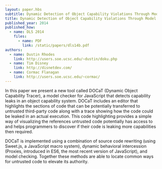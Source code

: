 ```yaml
---
layout: paper.hbs
subtitle: Dynamic Detection of Object Capability Violations Through Model Checking
title: Dynamic Detection of Object Capability Violations Through Model Checking
published_year: 2014
published_how:
  - name: DLS 2014
    files:
      - name: PDF
        link: /static/papers/dls14b.pdf
authors:
  - name: Dustin Rhodes
    link: http://users.soe.ucsc.edu/~dustin/doku.php
  - name: Tim Disney
    link: http://disnetdev.com/
  - name: Cormac Flanagan
    link: http://users.soe.ucsc.edu/~cormac/
---
```


In this paper we present a new tool called DOCaT (Dynamic Object
Capability Tracer), a model checker for JavaScript that detects
capability leaks in an object capability system. DOCaT includes an
editor that highlights the sections of code that can be potentially
transferred to untrusted third-party code along with a trace showing
how the code could be leaked in an actual execution. This code
highlighting provides a simple way of visualizing the references
untrusted code potentially has access to and helps programmers to
discover if their code is leaking more capabilities then required.

DOCaT is implemented using a combination of source code
rewriting (using Sweet.js, a JavaScript macro system), dynamic behavioral
intercession (Proxies, introduced in ES6, the most recent
version of JavaScript), and model checking. Together these methods
are able to locate common ways for untrusted code to elevate
its authority.
